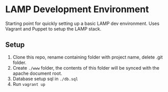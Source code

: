 # LAMP Development Environment

Starting point for quickly setting up a basic LAMP dev environment. Uses Vagrant and Puppet to setup the LAMP stack.

## Setup

1. Clone this repo, rename containing folder with project name, delete .git folder.
2. Create `./www` folder, the contents of this folder will be synced with the apache document root.
3. Database setup sql in `./db.sql`
4. Run `vagrant up`
